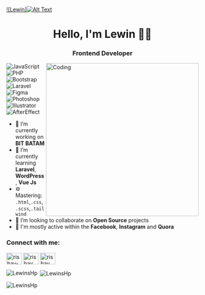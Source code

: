 [![Lewin]![Alt Text](https://user-images.githubusercontent.com/69864986/160632746-f60ebe1d-1d4f-4cee-b066-39892799eec8.gif)](https://winns.my.id)
<h1 align="center">Hello, I'm Lewin 👋🏻</h1>
<h3 align="center">Frontend Developer</h3>
<img align="right" alt="Coding" width="400" src="https://cdn.dribbble.com/users/1162077/screenshots/3848914/programmer.gif">

![JavaScript](https://img.shields.io/badge/JavaScript-Beginner-yellow)
![PHP](https://img.shields.io/badge/PHP-Beginner-lightblue)
![Bootstrap](https://img.shields.io/badge/Bootstrap-Expert-purple)
![Laravel](https://img.shields.io/badge/Laravel-Beginner-red)
![Figma](https://img.shields.io/badge/Figma-Expert-brown)
![Photoshop](https://img.shields.io/badge/Photoshop-Expert-black)
![Illustrator](https://img.shields.io/badge/Illustrator-Expert-green)
![AfterEffect](https://img.shields.io/badge/AfterEffect-Expert-blue)

- 🔭 I’m currently working on **BIT BATAM** 
- 🌱 I’m currently learning **Laravel**, **WordPress**, **Vue Js**
- ⚙️ Mastering: `.html`,`.css`,`.scss`,`.tailwind`
- 👯 I’m looking to collaborate on **Open Source** projects
- 💬 I'm mostly active within the **Facebook**, **Instagram** and **Quora**

<h3 align="left">Connect with me:</h3>
<p align="left">
<a href=https://www.linkedin.com/in/lewinsan-hamonangan-panjaitan-ba1b0b175/" target="blank"><img align="center" src="https://raw.githubusercontent.com/rahuldkjain/github-profile-readme-generator/master/src/images/icons/Social/linked-in-alt.svg" alt="rishav-chanda-b89a791b3" height="30" width="40" /></a>
<a href="https://www.instagram.com/lewinp_/" target="blank"><img align="center" src="https://raw.githubusercontent.com/rahuldkjain/github-profile-readme-generator/master/src/images/icons/Social/instagram.svg" alt="rishav_chanda" height="30" width="40" /></a>
<a href="https://www.youtube.com/channel/UC17jin70Pt3DCfN4E6gZzbQ" target="blank"><img align="center" src="https://raw.githubusercontent.com/rahuldkjain/github-profile-readme-generator/master/src/images/icons/Social/youtube.svg" alt="rishav chanda" height="30" width="40" /></a>
</p>

<p><img align="left" src="https://github-readme-stats.vercel.app/api/top-langs?username=LewinsHp&show_icons=true&locale=en&layout=compact&theme=tokyonight" alt="LewinsHp" /></p>

<p>&nbsp;<img align="center" src="https://github-readme-stats.vercel.app/api?username=LewinsHp&show_icons=true&locale=en&theme=tokyonight" alt="LewinsHp" /></p>

<p><img align="center" src="https://github-readme-streak-stats.herokuapp.com/?user=LewinsHp&&theme=tokyonight" alt="LewinsHp" /></p>
